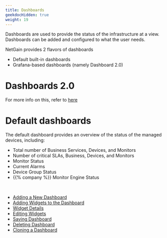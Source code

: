 ```yaml
---
title: Dashboards
geekdocHidden: true
weight: 19
---
```


Dashboards are used to provide the status of the infrastructure at a view. Dashboards can be added and configured to what the user needs.

NetGain provides 2 flavors of dashboards
* Default built-in dashboards
* Grafana-based dashboards (namely Dashboard 2.0)

# Dashboards 2.0
For more info on this, refer to <a href="/cloud_vista/dashboards/dashboards2">here</a>

# Default dashboards
The default dashboard provides an overview of the status of the managed devices, including:
* Total number of Business Services, Devices, and Monitors
* Number of critical SLAs, Business, Devices, and Monitors
* Monitor Status
* Current Alarms
* Device Group Status
* {{% company %}} Monitor Engine Status

&nbsp;

* <a href="/cloud_vista/dashboards/adddashboard">Adding a New Dashboard</a>
* <a href="/cloud_vista/dashboards/addwidget">Adding Widgets to the Dashboard</a>
* <a href="/cloud_vista/dashboards/widgetdetails">Widget Details</a>
* <a href="/cloud_vista/dashboards/editwidget">Editing Widgets</a>
* <a href="/cloud_vista/dashboards/savedashboard">Saving Dashboard</a>
* <a href="/cloud_vista/dashboards/deletedashboard">Deleting Dashboard</a>
* <a href="/cloud_vista/dashboards/clonedashboard">Cloning a Dashboard</a>




